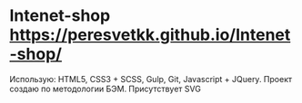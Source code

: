 # Intenet-shop https://peresvetkk.github.io/Intenet-shop/
Использую: HTML5, CSS3 + SCSS, Gulp, Git, Javascript + JQuery. Проект создаю по методологии БЭМ. Присутствует SVG
